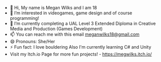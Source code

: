 - 👋 Hi, My name is Megan Wilks and I am 18
- 👀 I’m interested in videogames, game design and of course programming!
- 🌱 I’m currently completing a UAL Level 3 Extended Diploma in Creative Media and Production (Games Development)
- 📫 You can reach me with this email meganwilks18@gmail.com
- 😄 Pronouns: She/Her
- ⚡ Fun fact: I love bouldering Also I'm currently learning C# and Unity
- Visit my Itch.io Page for more fun projects! - https://megwilks.itch.io/

<!---
MeganWilks/MeganWilks is a ✨ special ✨ repository because its `README.md` (this file) appears on your GitHub profile.
You can click the Preview link to take a look at your changes.
--->
